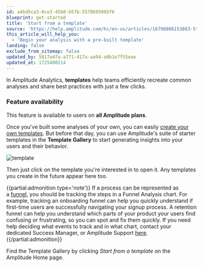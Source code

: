 ```yaml
---
id: a4bd5ca3-8ce3-45b0-b57b-5578695005f6
blueprint: get-started
title: 'Start from a template'
source: 'https://help.amplitude.com/hc/en-us/articles/16798886153883-Start-from-a-template'
this_article_will_help_you:
  - 'Begin your analysis with a pre-built template'
landing: false
exclude_from_sitemap: false
updated_by: 5817a4fa-a771-417a-aa94-a0b1e7f55eae
updated_at: 1725400214
---
```

In Amplitude Analytics, **templates** help teams efficiently recreate common analyses and share best practices with just a few clicks.

### Feature availability

This feature is available to users on **all Amplitude plans**.

Once you've built some analyses of your own, you can easily [create your own templates](/docs/analytics/templates). But before that day, you can use Amplitude's suite of starter templates in the **Template Gallery** to start generating insights into your users and their behavior.

![template](/docs/output/img/get-started/gallery.png)

Then just click on the template you're interested in to open it. Any templates you create in the future appear here too.

{{partial:admonition type='note'}}
If a process can be represented as a [funnel](/docs/analytics/charts/funnel-analysis/funnel-analysis-get-the-most), you should be tracking the steps in a Funnel Analysis chart. For example, tracking an onboarding funnel can help you quickly understand if first-time users are successfully navigating your signup process. A retention funnel can help you understand which parts of your product your users find confusing or frustrating, so you can spot and fix them quickly. If you need help deciding what events to track and in what chart, contact your dedicated Success Manager, or Amplitude Support [here](https://help.amplitude.com/hc/en-us/requests/new).
{{/partial:admonition}}

Find the Template Gallery by clicking *Start from a template* on the Amplitude Home page.